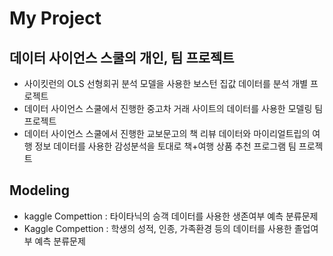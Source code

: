# My Project

## 데이터 사이언스 스쿨의 개인, 팀 프로젝트
- 사이킷런의 OLS 선형회귀 분석 모델을 사용한 보스턴 집값 데이터를 분석 개별 프로젝트
- 데이터 사이언스 스쿨에서 진행한 중고차 거래 사이트의 데이터를 사용한 모델링 팀 프로젝트
- 데이터 사이언스 스쿨에서 진행한 교보문고의 책 리뷰 데이터와 마이리얼트립의 여행 정보 데이터를 사용한 감성분석을 토대로 책+여행 상품 추천 프로그램 팀 프로젝트

## Modeling 
- kaggle Compettion : 타이타닉의 승객 데이터를 사용한 생존여부 예측 분류문제
- Kaggle Compettion : 학생의 성적, 인종, 가족환경 등의 데이터를 사용한 졸업여부 예측 분류문제

